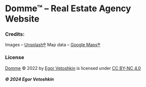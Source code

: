 # Domme™ – Real Estate Agency Website

### Credits:

Images – [Unsplash®](https://unsplash.com/)
Map data – [Google Maps®](https://www.google.com/maps)

### License

[Domme](https://egorvts.github.io/Domme/) © 2022 by [Egor Vetoshkin](http://egors-portfolio.tilda.ws) is licensed under [CC BY-NC 4.0](https://creativecommons.org/licenses/by-nc/4.0/)

##### © 2024 Egor Vetoshkin
